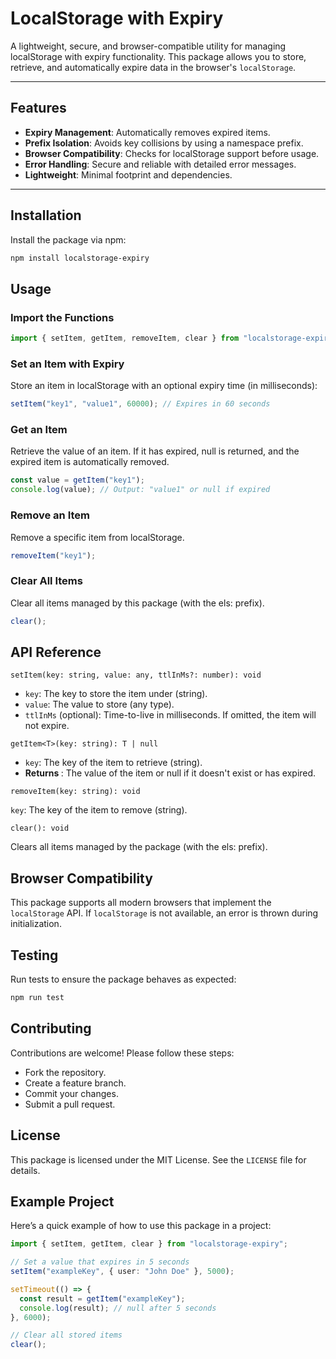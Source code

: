 # LocalStorage with Expiry

A lightweight, secure, and browser-compatible utility for managing localStorage with expiry functionality. This package allows you to store, retrieve, and automatically expire data in the browser's `localStorage`.

---

## Features

- **Expiry Management**: Automatically removes expired items.
- **Prefix Isolation**: Avoids key collisions by using a namespace prefix.
- **Browser Compatibility**: Checks for localStorage support before usage.
- **Error Handling**: Secure and reliable with detailed error messages.
- **Lightweight**: Minimal footprint and dependencies.

---

## Installation

Install the package via npm:

```bash
npm install localstorage-expiry
```

## Usage

### Import the Functions

```typescript
import { setItem, getItem, removeItem, clear } from "localstorage-expiry";
```

### Set an Item with Expiry

Store an item in localStorage with an optional expiry time (in milliseconds):

```typescript
setItem("key1", "value1", 60000); // Expires in 60 seconds
```

### Get an Item

Retrieve the value of an item. If it has expired, null is returned, and the expired item is automatically removed.

```typescript
const value = getItem("key1");
console.log(value); // Output: "value1" or null if expired
```

### Remove an Item

Remove a specific item from localStorage.

```typescript
removeItem("key1");
```

### Clear All Items

Clear all items managed by this package (with the els: prefix).

```typescript
clear();
```

## API Reference

`setItem(key: string, value: any, ttlInMs?: number): void`

- `key`: The key to store the item under (string).
- `value`: The value to store (any type).
- `ttlInMs` (optional): Time-to-live in milliseconds. If omitted, the item will not expire.

`getItem<T>(key: string): T | null`

- `key`: The key of the item to retrieve (string).
- <b> Returns </b>: The value of the item or null if it doesn't exist or has expired.

`removeItem(key: string): void`

`key`: The key of the item to remove (string).

`clear(): void`

Clears all items managed by the package (with the els: prefix).

## Browser Compatibility

This package supports all modern browsers that implement the `localStorage` API. If `localStorage` is not available, an error is thrown during initialization.

## Testing

Run tests to ensure the package behaves as expected:

```bash
npm run test 
```

## Contributing
Contributions are welcome! Please follow these steps:

- Fork the repository.
- Create a feature branch.
- Commit your changes.
- Submit a pull request.

## License
This package is licensed under the MIT License. See the `LICENSE` file for details.

## Example Project
Here’s a quick example of how to use this package in a project:

```typescript
import { setItem, getItem, clear } from "localstorage-expiry";

// Set a value that expires in 5 seconds
setItem("exampleKey", { user: "John Doe" }, 5000);

setTimeout(() => {
  const result = getItem("exampleKey");
  console.log(result); // null after 5 seconds
}, 6000);

// Clear all stored items
clear();
```
